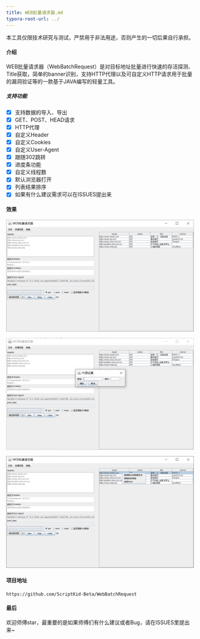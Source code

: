 ```yaml
---
title: WEB批量请求器.md
typora-root-url: ../
---
```


本工具仅限技术研究与测试，严禁用于非法用途，否则产生的一切后果自行承担。

#### 介绍

WEB批量请求器（WebBatchRequest）是对目标地址批量进行快速的存活探测、Title获取，简单的banner识别，支持HTTP代理以及可自定义HTTP请求用于批量的漏洞验证等的一款基于JAVA编写的轻量工具。

<!--more-->

##### 支持功能

- [x] 支持数据的导入、导出
- [x] GET、POST、HEAD请求
- [x] HTTP代理
- [x] 自定义Header
- [x] 自定义Cookies
- [x] 自定义User-Agent
- [x] 跟随302跳转
- [x] 进度条功能
- [x] 自定义线程数
- [x] 默认浏览器打开
- [x] 列表结果排序
- [x] 如果有什么建议需求可以在ISSUES提出来

#### 效果

![image-20210613213901838](/img/web%E6%89%B9%E9%87%8F%E8%AF%B7%E6%B1%82%E5%99%A8/image-20210613213901838.png)

![image-20210613213932554](/img/web%E6%89%B9%E9%87%8F%E8%AF%B7%E6%B1%82%E5%99%A8/image-20210613213932554.png)

![image-20210613214104266](/img/web%E6%89%B9%E9%87%8F%E8%AF%B7%E6%B1%82%E5%99%A8/image-20210613214104266.png)

#### 项目地址

```
https://github.com/ScriptKid-Beta/WebBatchRequest
```

#### 最后

欢迎师傅star，最重要的是如果师傅们有什么建议或者Bug，请在ISSUES里提出来~